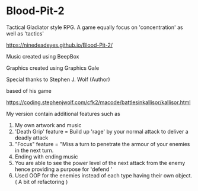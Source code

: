 # Blood-Pit-2
Tactical Gladiator style RPG. A game equally focus on 'concentration' as well as 'tactics'


https://ninedeadeyes.github.io/Blood-Pit-2/ 

Music created using BeepBox

Graphics created using Graphics Gale

Special thanks to Stephen J. Wolf (Author) 

based of his game 

https://coding.stephenjwolf.com/cfk2/macode/battlesinkallisor/kallisor.html

My version contain additional features such as 

1) My own artwork and music  
2) 'Death Grip' feature =  Build up 'rage' by your normal attack to deliver a deadly attack
3) "Focus" feature = "Miss a turn to penetrate the armour of your enemies in the next turn. 
4) Ending with ending music
5) You are able to see the power level of the next attack from the enemy hence providing a purpose for 'defend '  
6) Used OOP for the enemies instead of each type having their own object. ( A bit of refactoring ) 
